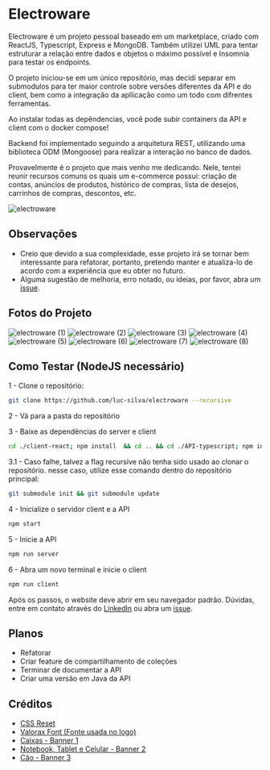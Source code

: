 # Electroware

Electroware é um projeto pessoal baseado em um marketplace, criado com ReactJS, Typescript, Express e MongoDB. Também utilizei UML para tentar estruturar a relação entre dados e objetos o máximo possível e Insomnia para testar os endpoints.

O projeto iniciou-se em um único repositório, mas decidi separar em submodulos para ter maior controle sobre versões diferentes da API e do client, bem como a integração da apllicação como um todo com difrentes ferramentas.

Ao instalar todas as depêndencias, você pode subir containers da API e client com o docker compose!

Backend foi implementado seguindo a arquitetura REST, utilizando uma biblioteca ODM (Mongoose) para realizar a interação no banco de dados.

Provavelmente é o projeto que mais venho me dedicando. Nele, tentei reunir recursos comuns os quais um e-commerce possui: criação de contas, anúncios de produtos, histórico de compras, lista de desejos, carrinhos de compras, descontos, etc.

![electroware](https://github.com/luc-silva/electroware/assets/100732316/cfb01756-c2e8-4cb8-8e93-add14a625741)

## Observações

- Creio que devido a sua complexidade, esse projeto irá se tornar bem interessante para refatorar, portanto, pretendo manter e atualiza-lo de acordo com a experiência que eu obter no futuro.
- Alguma sugestão de melhoria, erro notado, ou ideias, por favor, abra um [issue](https://github.com/luc-silva/electroware/issues).

## Fotos do Projeto

![electroware (1)](https://user-images.githubusercontent.com/100732316/234309814-7e2b9aae-4a41-463d-ab5d-45ba1e016f5a.png)
![electroware (2)](https://user-images.githubusercontent.com/100732316/234309859-ff7ddb2c-8728-4882-a296-a109be9f9e6b.png)
![electroware (3)](https://user-images.githubusercontent.com/100732316/234309891-df85c401-c88f-463c-bc6d-1842fd70a0ac.png)
![electroware (4)](https://user-images.githubusercontent.com/100732316/234309916-c6a7460f-df87-430e-af11-c0d9a9da10bb.png)
![electroware (5)](https://user-images.githubusercontent.com/100732316/234309948-c30b82f0-cdf6-45d4-9c9d-4e0869a00480.png)
![electroware (6)](https://user-images.githubusercontent.com/100732316/234309978-337a4567-be52-4fa8-a7c6-a102706d1ade.png)
![electroware (7)](https://user-images.githubusercontent.com/100732316/234310008-e1eaae21-3586-40b5-a021-13dec2cfc0b9.png)
![electroware (8)](https://user-images.githubusercontent.com/100732316/234310041-abd4cf30-a3f2-466d-817c-43190226ebc7.png)

## Como Testar (NodeJS necessário)

1 - Clone o repositório:

```bash
git clone https://github.com/luc-silva/electroware --recursive
```

2 - Vá para a pasta do repositório

3 - Baixe as dependências do server e client

```bash
cd ./client-react; npm install  && cd .. && cd ./API-typescript; npm install
```

3.1 - Caso falhe, talvez a flag recursive não tenha sido usado ao clonar o repositório. nesse caso, utilize esse comando dentro do repositório principal:

```bash
git submodule init && git submodule update
```

4 - Inicialize o servidor client e a API

```bash
npm start 
```

5 - Inicie a API

```bash
npm run server
```

6 - Abra um novo terminal e inicie o client

```bash
npm run client
```

Após os passos, o website deve abrir em seu navegador padrão. Dúvidas, entre em contato através do [LinkedIn](https://linkedin.com/in/silva-luc) ou abra um [issue](https://github.com/luc-silva/electroware/issues).

## Planos

- Refatorar
- Criar feature de compartilhamento de coleções
- Terminar de documentar a API
- Criar uma versão em Java da API

## Créditos

- [CSS Reset](https://meyerweb.com/eric/tools/css/reset/)
- [Valorax Font (Fonte usada no logo)](https://befonts.com/valorax-font.html)
- [Caixas - Banner 1](https://unsplash.com/@shutter_speed_)
- [Notebook, Tablet e Celular - Banner 2](https://www.freepik.com/free-psd/digital-devices-screen-editable_16303836.htm#page=4&query=eletronics&position=34&from_view=search&track=sph)
- [Cão - Banner 3](https://www.freepik.com/free-photo/adorable-white-little-puppy_14724888.htm#from_view=detail_alsolike)
